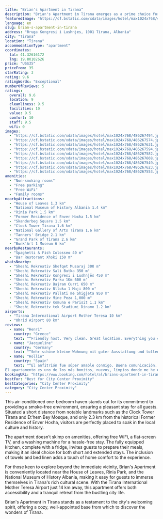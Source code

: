 ```yaml
---
title: "Brian's Apartment in Tirana"
description: "Brian's Apartment in Tirana emerges as a prime choice for travelers seeking a blend of comfort and convenience in Albania's vibrant capital."
featuredImage: "https://cf.bstatic.com/xdata/images/hotel/max1024x768/486267494.jpg?k=36a66d0b5e2070edd8cdb202e42a29998a69f1d21a187955be9af0ea66bc65c1&o=&hp=1"
language: en
slug: brian-s-apartment-in-tirana
address: "Rruga Kongresi i Lushnjes, 1001 Tirana, Albania"
city: "Tirana"
location: "Tirana"
accommodationType: "apartment"
coordinates:
  lat: 41.32616172
  lng: 19.80102626
price: "US$35"
priceFrom: 35
starRating: 3
rating: 9.6
ratingWords: "Exceptional"
numberOfReviews: 5
ratings:
  overall: 9.6
  location: 9
  cleanliness: 9.5
  facilities: 10
  value: 9.5
  comfort: 10
  staff: 9.5
  wifi: 0
images:
  - "https://cf.bstatic.com/xdata/images/hotel/max1024x768/486267494.jpg?k=36a66d0b5e2070edd8cdb202e42a29998a69f1d21a187955be9af0ea66bc65c1&o=&hp=1"
  - "https://cf.bstatic.com/xdata/images/hotel/max1024x768/486267574.jpg?k=6dce193b157f670d8f1b5e4ea36f61e3b37879362c98de41539ae19875c273d4&o=&hp=1"
  - "https://cf.bstatic.com/xdata/images/hotel/max1024x768/486267631.jpg?k=2e967b875b02eba59d8c9ef79d7f5c25fe52c5ca9fc96e759ca2cd69575d6063&o=&hp=1"
  - "https://cf.bstatic.com/xdata/images/hotel/max1024x768/486267594.jpg?k=3c31d85d00e3ed6193f5df9e2568c828e280a9add3487402aba5f91ff0d868a4&o=&hp=1"
  - "https://cf.bstatic.com/xdata/images/hotel/max1024x768/486267582.jpg?k=5e5448f585299c2a7d108b1fcc9a68e51bc39774ab2e4bd4ab66431b58f18aaa&o=&hp=1"
  - "https://cf.bstatic.com/xdata/images/hotel/max1024x768/486267608.jpg?k=1edf834e28ded58d8fc29ab430a08f2f308eaf2e59e4289606f2f8c6935d8e97&o=&hp=1"
  - "https://cf.bstatic.com/xdata/images/hotel/max1024x768/486267549.jpg?k=cb9056e391e53a1dbd8b05201fa05ffcb7ea36b9c7f4a50015dc2e62389c3c9d&o=&hp=1"
  - "https://cf.bstatic.com/xdata/images/hotel/max1024x768/486267623.jpg?k=c957409b68d73a4220df4e2ccf44dfbd39aec2872c15dbbd270e2d74e8a50786&o=&hp=1"
  - "https://cf.bstatic.com/xdata/images/hotel/max1024x768/486267553.jpg?k=51e5a8357dc1998032860a0d5c23493d789332fd78a79c84eccadc1d9fe07318&o=&hp=1"
amenities:
  - "Non-smoking rooms"
  - "Free parking"
  - "Free WiFi"
  - "Family rooms"
nearbyAttractions:
  - "House of Leaves 1.3 km"
  - "National Museum of History Albania 1.4 km"
  - "Rinia Park 1.5 km"
  - "Former Residence of Enver Hoxha 1.5 km"
  - "Skanderbeg Square 1.5 km"
  - "Clock Tower Tirana 1.6 km"
  - "National Gallery of Arts Tirana 1.6 km"
  - "Tanners' Bridge 2.1 km"
  - "Grand Park of Tirana 2.6 km"
  - "Bunk'Art 1 Museum 6 km"
nearbyRestaurants:
  - "Spaghetti & Fish Colosseo 40 m"
  - "Bar Restorant Xhoki 150 m"
whatsNearby:
  - "Sheshi Rekreativ Shefqet Musaraj 300 m"
  - "Sheshi Rekreativ Sali Butka 350 m"
  - "Sheshi Rekreativ Kongresi i Lushnjës 450 m"
  - "Sheshi Rekreativ Parku 1Km 600 m"
  - "Sheshi Rekreativ Bajram Curri 650 m"
  - "Sheshi Rekreativ Blloku 1 Maji 800 m"
  - "Sheshi Rekreativ Pallati me Shigjeta 950 m"
  - "Sheshi Rekreativ Mine Peza 1,000 m"
  - "Sheshi Rekreativ Komuna e Parisit 1.1 km"
  - "Sheshi Rekreativ tek Stadiumi Dinamo 1.2 km"
airports:
  - "Tirana International Airport Mother Teresa 10 km"
  - "Ohrid Airport 80 km"
reviews:
  - name: "Henri"
    country: "Greece"
    text: "“Friendly host. Very clean. Great location. Everything you could possibly need for a short stay in Tirana. Would definitely recommend and look forward to booking again soon!”"
  - name: "Jacqueline"
    country: "Germany"
    text: "“Sehr schöne kleine Wohnung mit guter Ausstattung und tollen Badezimmer. Es ist viel im Umkreis los und man kann in 30 min in die Stadt laufen. Das Viertel wirkt auf den ersten Blick sehr unsicher und vermüllt aber es gab keine Probleme!”"
  - name: "Hollie"
    country: "Spain"
    text: "“El anfitrión fue súper amable conmigo. Buena comunicación. Mi vuelo llegaba bastante tarde a Tirana y él me hizo el favor de esperarme para darme la llave.
El apartamento es uno de los más bonitos, nuevos, limpios donde me he quedado. Está cerca...”"
bookingURL: "https://www.booking.com/hotel/al/brians-apartment-in-tirana-tirana.en-gb.html?aid=8035640"
bestFor: "Best for City Center Proximity"
bestCategories: "City Center Proximity"
category: "City Center Proximity"
---
```


This air-conditioned one-bedroom haven stands out for its commitment to providing a smoke-free environment, ensuring a pleasant stay for all guests. Situated a short distance from notable landmarks such as the Clock Tower Tirana and Et'hem Bey Mosque, and only 2.3 km from the historical Former Residence of Enver Hoxha, visitors are perfectly placed to soak in the local culture and history.

The apartment doesn't skimp on amenities, offering free WiFi, a flat-screen TV, and a washing machine for a hassle-free stay. The fully equipped kitchen, complete with a fridge, invites guests to prepare their meals, making it an ideal choice for both short and extended stays. The inclusion of towels and bed linen adds a touch of home comfort to the experience.

For those keen to explore beyond the immediate vicinity, Brian's Apartment is conveniently located near the House of Leaves, Rinia Park, and the National Museum of History Albania, making it easy for guests to immerse themselves in Tirana's rich cultural scene. With the Tirana International Mother Teresa Airport just 14 km away, this apartment offers both accessibility and a tranquil retreat from the bustling city life.

Brian's Apartment in Tirana stands as a testament to the city's welcoming spirit, offering a cozy, well-appointed base from which to discover the wonders of Tirana.